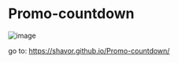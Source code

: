 # Promo-countdown
![image](https://github.com/Shavor/Promo-countdown/assets/121760509/207db679-3eb2-48dc-be48-d6c643f21aab)

go to: https://shavor.github.io/Promo-countdown/
